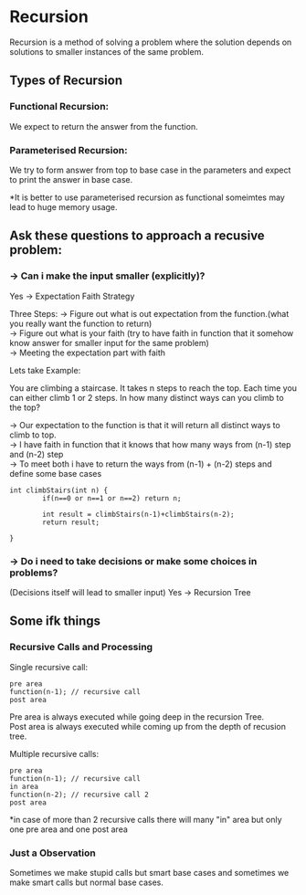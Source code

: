 # Recursion
Recursion is a method of solving a problem where the solution depends on solutions to smaller instances of the same problem.

## Types of Recursion

### Functional Recursion:
We expect to return the answer from the function.<br />

### Parameterised Recursion:
We try to form answer from top to base case in the parameters and expect to print the answer in base case. 

*It is better to use parameterised recursion as functional someimtes may lead to huge memory usage.

## Ask these questions to approach a recusive problem:

### -> Can i make the input smaller (explicitly)?
Yes -> Expectation Faith Strategy

Three Steps:
-> Figure out what is out expectation from the function.(what you really want the function to return)<br />
-> Figure out what is your faith (try to have faith in function that it somehow know answer  for smaller input for the same problem)<br />
-> Meeting the expectation part with faith<br />

Lets take Example:

You are climbing a staircase. It takes n steps to reach the top.
Each time you can either climb 1 or 2 steps. In how many distinct ways can you climb to the top?

-> Our expectation to the function is that it will return all distinct ways to climb to top.<br />
-> I have faith in function that it knows that how many ways from (n-1) step and (n-2) step<br />
-> To meet both i have to return the ways from (n-1) + (n-2) steps and define some base cases<br />

```
int climbStairs(int n) {
        if(n==0 or n==1 or n==2) return n;
        
        int result = climbStairs(n-1)+climbStairs(n-2);
        return result;
        
}
```



### -> Do i need to take decisions or make some choices in problems?
(Decisions itself will lead to smaller input)
Yes -> Recursion Tree









## Some ifk things

### Recursive Calls and Processing

Single recursive call:

```
pre area
function(n-1); // recursive call
post area
```

Pre area is always executed while going deep in the recursion Tree.<br />
Post area is always executed while coming up from the depth of recusion tree.

Multiple recursive calls:

```
pre area
function(n-1); // recursive call
in area
function(n-2); // recursive call 2
post area
```

*in case of more than 2 recursive calls there will many "in" area but only one pre area and one post area

### Just a Observation

Sometimes we make stupid calls but smart base cases and sometimes we make smart calls but normal base cases.
